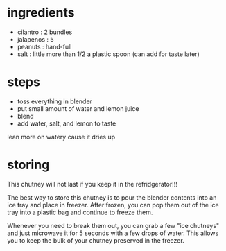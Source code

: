 # ingredients

* cilantro : 2 bundles
* jalapenos : 5
* peanuts : hand-full
* salt : little more than 1/2 a plastic spoon (can add for taste later)


# steps

* toss everything in blender
* put small amount of water and lemon juice
* blend
* add water, salt, and lemon to taste

lean more on watery cause it dries up

# storing

This chutney will not last if you keep it in the refridgerator!!!

The best way to store this chutney is to pour the blender
contents into an ice tray and place in freezer. After
frozen, you can pop them out of the ice tray into a plastic
bag and continue to freeze them.

Whenever you need to break them out, you can grab a few
"ice chutneys" and just microwave it for 5 seconds with
a few drops of water. This allows you to keep the bulk of
your chutney preserved in the freezer.
